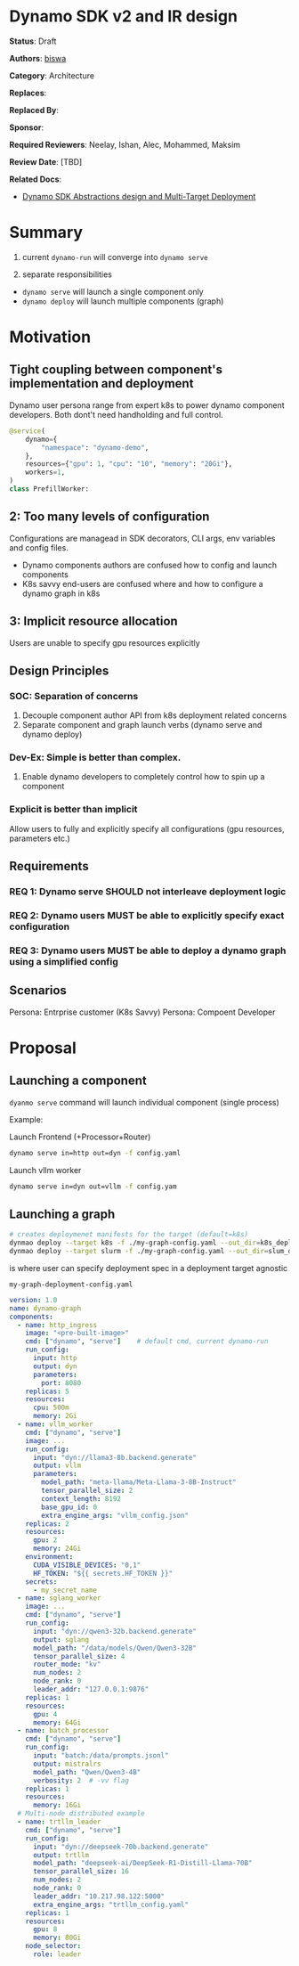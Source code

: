 # Dynamo SDK v2 and IR design

**Status**: Draft

**Authors**: [biswa](https://github.com/biswapanda)

**Category**: Architecture

**Replaces**: 

**Replaced By**: 

**Sponsor**: 

**Required Reviewers**: Neelay, Ishan, Alec, Mohammed, Maksim

**Review Date**: [TBD]

**Related Docs**:
-  [Dynamo SDK Abstractions design and Multi-Target Deployment](https://docs.google.com/document/d/1UNSD_MUOYa1cbGwHp0Wn53wdO0Ir55KR7rfDUZYvNto/edit?tab=t.0)

# Summary

1. current `dynamo-run` will converge into `dynamo serve`

2. separate responsibilities
- `dynamo serve` will launch a single component only
- `dynamo deploy` will launch multiple components (graph)


# Motivation

## Tight coupling between component's implementation and deployment
Dynamo user persona range from expert k8s to power dynamo component developers.
Both dont't need handholding and full control.

```python
@service(
    dynamo={
        "namespace": "dynamo-demo",
    },
    resources={"gpu": 1, "cpu": "10", "memory": "20Gi"},
    workers=1,
)
class PrefillWorker:
```

## 2: Too many levels of configuration 
Configurations are managead in SDK decorators, CLI args, env variables and config files. 
- Dynamo components authors are confused how to config and launch components
- K8s savvy end-users are confused where and how to configure a dynamo graph in k8s

## 3: Implicit resource allocation
Users are unable to specify gpu resources explicitly

## Design Principles

### SOC: Separation of concerns
1. Decouple component author API from k8s deployment related concerns
2. Separate component and graph launch verbs (dynamo serve and dynamo deploy)


### Dev-Ex: Simple is better than complex.
1. Enable dynamo developers to completely control how to spin up a component   

### Explicit is better than implicit
Allow users to fully and explicitly specify all configurations (gpu resources, parameters etc.)


## Requirements

### REQ 1: Dynamo serve SHOULD not interleave deployment logic
### REQ 2: Dynamo users MUST be able to explicitly specify exact configuration
### REQ 3: Dynamo users MUST be able to deploy a dynamo graph using a simplified config

## Scenarios

Persona: Entrprise customer (K8s  Savvy)
Persona: Compoent Developer

# Proposal

## Launching a component

`dyanmo serve` command will launch individual component (single process) 

Example:

Launch Frontend (+Processor+Router)
```bash
dynamo serve in=http out=dyn -f config.yaml
```
Launch vllm worker
```bash
dynamo serve in=dyn out=vllm -f config.yam
```

## Launching a graph


```bash
# creates deploymenet manifests for the target (default=k8s) 
dynmao deploy --target k8s -f ./my-graph-config.yaml --out_dir=k8s_deployment
dynmao deploy --target slurm -f ./my-graph-config.yaml --out_dir=slum_deployment
```

 is where user can specify deployment spec in a deployment target agnostic 

`my-graph-deployment-config.yaml`
```yaml
version: 1.0
name: dynamo-graph
components:
  - name: http_ingress
    image: "<pre-built-image>"
    cmd: ["dynamo", "serve"]    # default cmd, current dynamo-run
    run_config:
      input: http
      output: dyn
      parameters:
        port: 8080
    replicas: 5
    resources:
      cpu: 500m
      memory: 2Gi
  - name: vllm_worker
    cmd: ["dynamo", "serve"]
    image: ...
    run_config:
      input: "dyn://llama3-8b.backend.generate"
      output: vllm
      parameters:
        model_path: "meta-llama/Meta-Llama-3-8B-Instruct"
        tensor_parallel_size: 2
        context_length: 8192
        base_gpu_id: 0
        extra_engine_args: "vllm_config.json"
    replicas: 2
    resources:
      gpu: 2
      memory: 24Gi
    environment:
      CUDA_VISIBLE_DEVICES: "0,1"
      HF_TOKEN: "${{ secrets.HF_TOKEN }}"
    secrets:
      - my_secret_name
  - name: sglang_worker
    image: ...
    cmd: ["dynamo", "serve"]
    run_config:
      input: "dyn://qwen3-32b.backend.generate" 
      output: sglang
      model_path: "/data/models/Qwen/Qwen3-32B"
      tensor_parallel_size: 4
      router_mode: "kv"
      num_nodes: 2
      node_rank: 0
      leader_addr: "127.0.0.1:9876"
    replicas: 1
    resources:
      gpu: 4
      memory: 64Gi
  - name: batch_processor
    cmd: ["dynamo", "serve"]
    run_config:
      input: "batch:/data/prompts.jsonl"
      output: mistralrs
      model_path: "Qwen/Qwen3-4B"
      verbosity: 2  # -vv flag
    replicas: 1
    resources:
      memory: 16Gi
  # Multi-node distributed example
  - name: trtllm_leader
    cmd: ["dynamo", "serve"]
    run_config:
      input: "dyn://deepseek-70b.backend.generate"
      output: trtllm
      model_path: "deepseek-ai/DeepSeek-R1-Distill-Llama-70B"
      tensor_parallel_size: 16
      num_nodes: 2
      node_rank: 0
      leader_addr: "10.217.98.122:5000"
      extra_engine_args: "trtllm_config.yaml"
    replicas: 1
    resources:
      gpu: 8
      memory: 80Gi
    node_selector:
      role: leader
```
